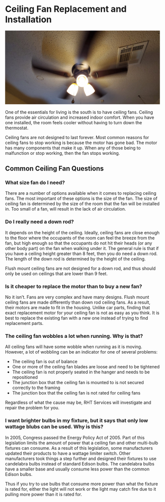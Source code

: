 # Ceiling Fan Replacement and Installation

<p class="text-center">
<img src="/images/ceilingfan20210220.jpg" alt="Newly installed ceiling fan being tested" />
</p>

One of the essentials for living is the south is to have ceiling fans. Ceiling fans provide air circulation and increased indoor comfort. When you have one installed, the room feels cooler without having to turn down the thermostat.

Ceiling fans are not designed to last forever. Most common reasons for ceiling fans to
stop working is because the motor has gone bad. The motor has many components that
make it up. When any of those being to malfunction or stop working, then the fan stops
working.

## Common Ceiling Fan Questions

### What size fan do I need?

There are a number of options available when it comes to replacing ceiling fans. The
most important of these options is the size of the fan. The size
of ceiling fan is determined by the size of the room that the fan will be installed in.
Too small of a fan, will result in the lack of air circulation.

### Do I really need a down rod?

It depends on the height of the ceiling. Ideally, ceiling fans are close enough to the floor where the
occupants of the room can feel the breeze from the fan, but high enough so that the occupants do not hit
their heads (or any other body part) on the fan when walking under it. The general rule is that if you have
a ceiling height greater than 8 feet, then you do need a down rod. The length of the down rod is determined
by the height of the ceiling.

Flush mount ceiling fans are not designed for a down rod, and thus should only be used on ceilings that
are lower than 9 feet.

### Is it cheaper to replace the motor than to buy a new fan?

No it isn’t. Fans are very complex and have many designs. Flush mount ceiling fans
are made differently than down rod ceiling fans. As a result, their motors are made to fit
in the housing. Unlike car parts, finding that exact replacement motor for your ceiling
fan is not as easy as you think. It is best to replace the existing fan with a new one instead
of trying to find replacement parts.

### The ceiling fan wobbles a lot when running. Why is that?

All ceiling fans will have some wobble when running as it is moving. 
However, a lot of wobbling can be an indicator for one of several problems: 

* The ceiling fan is out of balance
* One or more of the ceiling fan blades are loose and need to be tightened
* The ceiling fan is not properly seated in the hanger and needs to be repositioned
* The junction box that the ceiling fan is mounted to is not secured correctly to the framing
* The junction box that the ceiling fan is not rated for ceiling fans

Regardless of what the cause may be, RHT Services will investigate and repair the problem for you.

### I want brighter bulbs in my fixture, but it says that only low wattage blubs can be used. Why is this?

In 2005, Congress passed the Energy Policy Act of 2005. Part of this legislation limits the amount of power
that a ceiling fan and other multi-bulb fixtures can consume. As a result of this legislation,
some manufacturers updated their products to have a wattage limiter switch.
Other manufacturers took things a step further and designed
their fixtures to use candelabra bulbs instead of standard Edison bulbs. The candelabra bulbs
have a smaller base and usually consume less power than the common Edison bulbs.

Thus if you try to use bulbs that consume more power than what the fixture is rated for, either the light
will not work or the light may catch fire due to it pulling more power than it is rated for.

